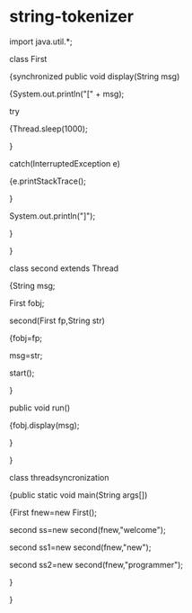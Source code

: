 # string-tokenizer



import java.util.*;

class First

{synchronized public void display(String msg)

{System.out.println("[" + msg);

try

  {Thread.sleep(1000);

  }

catch(InterruptedException e)

  {e.printStackTrace();

  }

System.out.println("]");

}

}

class second extends Thread

{String msg;

First fobj;

second(First fp,String str)

  {fobj=fp;

  msg=str;

  start();

  }

public void run()

  {fobj.display(msg);

  }

}

class threadsyncronization

{public static void main(String args[])

  {First fnew=new First();

  second ss=new second(fnew,"welcome");

  second ss1=new second(fnew,"new");

  second ss2=new second(fnew,"programmer");

  }

}
